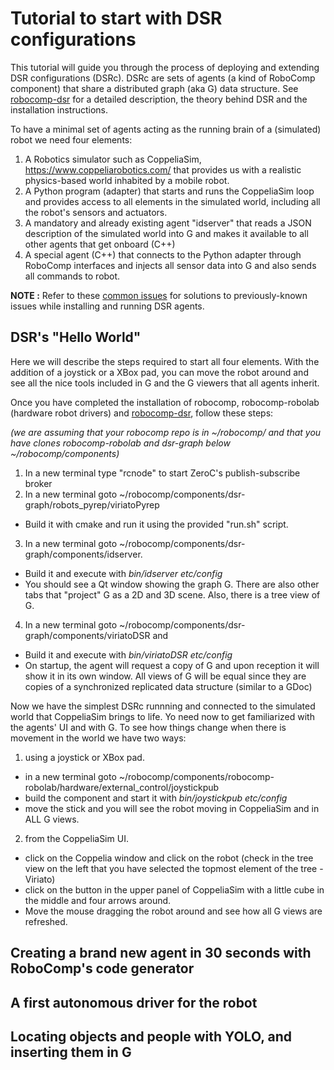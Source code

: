 # Tutorial to start with DSR configurations

This tutorial will guide you through the process of deploying and extending DSR configurations (DSRc). DSRc are sets of agents (a kind of RoboComp component) that share a distributed graph (aka G) data structure. See [robocomp-dsr](https://github.com/robocomp/dsr-graph "robocomp-dsr") for a detailed description, the theory behind DSR and the installation instructions. 

To have a minimal set of agents acting as the running brain of a (simulated) robot we need four elements:

1. A Robotics simulator such as CoppeliaSim, https://www.coppeliarobotics.com/ that provides us with a realistic physics-based world inhabited by a mobile robot.
2. A Python program (adapter) that starts and runs the CoppeliaSim loop and provides access to all elements in the simulated world, including all the robot's sensors and actuators.
3. A mandatory and already existing agent "idserver" that reads a JSON description of the simulated world into G and makes it available to all other agents that get onboard (C++)
4. A special agent (C++) that connects to the Python adapter through RoboComp interfaces and injects all sensor data into G and also sends all commands to robot.

__NOTE :__ Refer to these [common issues](https://github.com/robocomp/grasping/blob/master/DSR-INTEGRATION.md#common-issues) for solutions to previously-known issues while installing and running DSR agents.

## DSR's "Hello World"
Here we will describe the steps required to start all four elements. With the addition of a joystick or a XBox pad, you can move the robot around and see all the nice tools included in G and the G viewers that all agents inherit.

Once you have completed the installation of robocomp, robocomp-robolab (hardware robot drivers) and  [robocomp-dsr](https://github.com/robocomp/dsr-graph "robocomp-dsr"), follow these steps: 

_(we are assuming that your robocomp repo is in ~/robocomp/ and that you have clones robocomp-robolab and dsr-graph below ~/robocomp/components)_

1. In a new terminal type "rcnode" to start ZeroC's publish-subscribe broker
2. In a new terminal goto ~/robocomp/components/dsr-graph/robots_pyrep/viriatoPyrep
 * Build it with cmake and run it using the provided "run.sh" script. 
3. In a new terminal goto ~/robocomp/components/dsr-graph/components/idserver. 
  * Build it and execute with _bin/idserver etc/config_ 
  * You should see a Qt window showing the graph G. There are also other tabs that "project" G as a 2D and 3D scene. Also, there is a tree view of G.
4. In a new terminal goto ~/robocomp/components/dsr-graph/components/viriatoDSR and
  * Build it and execute with _bin/viriatoDSR etc/config_
  * On startup, the agent will request a copy of G and upon reception it will show it in its own window. All views of G will be equal since they are copies of a synchronized replicated data structure (similar to a GDoc)
  
 Now we have the simplest DSRc runnning and connected to the simulated world that CoppeliaSim brings to life. Yo need now to get familiarized with the agents' UI and with G. To see how things change when there is movement in the world we have two ways:
 
 1. using a joystick or XBox pad.
   * in a new terminal goto ~/robocomp/components/robocomp-robolab/hardware/external_control/joystickpub
   * build the component and start it with _bin/joystickpub etc/config_
   * move the stick and you will see the robot moving in CoppeliaSim and in ALL G views.
 2. from the CoppeliaSim UI. 
   * click on the Coppelia window and click on the robot (check in the tree view on the left that you have selected the topmost element of the tree -Viriato)
   * click on the button in the upper panel of CoppeliaSim with a little cube in the middle and four arrows around. 
   * Move the mouse dragging the robot around and see how all G views are refreshed.
   
   
  ## Creating a brand new agent in 30 seconds with RoboComp's code generator
  
  ## A first autonomous driver for the robot
  
  ## Locating objects and people with YOLO, and inserting them in G
  
  
  
